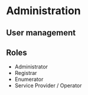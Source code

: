 # Administration

## User management

## Roles

* Administrator
* Registrar
* Enumerator
* Service Provider / Operator

